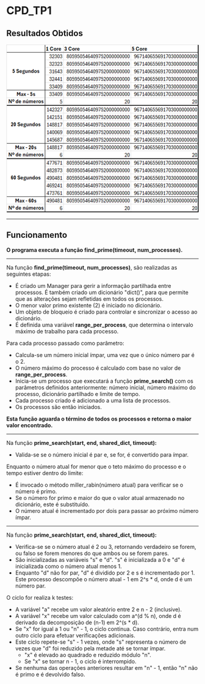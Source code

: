 # CPD_TP1

## Resultados Obtidos

![img.png](img.png)

---

## Funcionamento

__O programa executa a função find_prime(timeout, num_processes).__

---

Na função __find_prime(timeout, num_processes)__, são realizadas as seguintes etapas:

- É criado um Manager para gerir a informação partilhada entre processos. É também criado um dicionário "dict()", para
  que permite que as alterações sejam refletidas em todos os processos.
- O menor valor primo existente (2) é iniciado no dicionário.
- Um objeto de bloqueio é criado para controlar e sincronizar o acesso ao dicionário.
- É definida uma variável __range_per_process__, que determina o intervalo máximo de trabalho para cada processo.

Para cada processo passado como parâmetro:

- Calcula-se um número inicial ímpar, uma vez que o único número par é o 2.
- O número máximo do processo é calculado com base no valor de __range_per_process__.
- Inicia-se um processo que executará a função __prime_search()__ com os parâmetros definidos anteriormente: número
  inicial,
  número máximo do processo, dicionário partilhado e limite de tempo.
- Cada processo criado é adicionado a uma lista de processos.
- Os processos são então iniciados.

__Esta função aguarda o término de todos os processos e retorna o maior valor encontrado.__

---
Na função __prime_search(start, end, shared_dict, timeout):__

- Valida-se se o número inicial é par e, se for, é convertido para ímpar.

Enquanto o número atual for menor que o teto máximo do processo e o tempo estiver dentro do limite:

- É invocado o método miller_rabin(número atual) para verificar se o número é primo.
- Se o número for primo e maior do que o valor atual armazenado no dicionário, este é substituído.
- O número atual é incrementado por dois para passar ao próximo número ímpar.

---
Na função __prime_search(start, end, shared_dict, timeout):__

- Verifica-se se o número atual é 2 ou 3, retornando verdadeiro se forem, ou falso se forem menores do que ambos ou se
  forem pares.
- São inicializadas as variáveis "s" e "d". "s" é inicializada a 0 e "d" é inicializada como o número atual menos 1.
- Enquanto "d" não for par, "d" é dividido por 2 e s é incrementado por 1. Este processo descompõe o número atual - 1 em
  2^s * d, onde d é um número par.

O ciclo for realiza k testes:

- A variável "a" recebe um valor aleatório entre 2 e n - 2 (inclusive).
- A variável "x" recebe um valor calculado com a^(d % n), onde d é derivado da decomposição de (n-1) em 2^(s * d).
- Se "x" for igual a 1 ou "n" - 1, o ciclo continua. Caso contrário, entra num outro ciclo para efetuar verificações
  adicionais.
- Este ciclo repete-se "s" - 1 vezes, onde "s" representa o número de vezes que "d" foi reduzido pela metade até se
  tornar ímpar.
    - "x" é elevado ao quadrado e reduzido módulo "n".
    - Se "x" se tornar n - 1, o ciclo é interrompido.
- Se nenhuma das operações anteriores resultar em "n" - 1, então "n" não é primo e é devolvido falso.